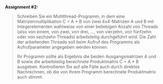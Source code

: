 **Assignment #2:**

> Schreiben Sie ein Multithread-Programm, in dem eine Matrizenmultiplikation C = A * B
> von zwei 4x4-Matrizen A und B mit Integerelementen wahlweise von einer beliebigen
> Anzahl von Threads (also von einem, von zwei, von drei, ..., von vierzehn, von fünfzehn
> oder von sechzehn Threads) arbeitsteilig durchgeführt wird. Die Zahl der arbeitenden
> Threads soll beim Aufruf des Programms als Aufrufparameter angegeben werden können.
> 
> 
> Ihr Programm sollte als Ergebnis die beiden Ausgangsmatrizen A und B sowie
> die arbeitsteilig berechnete Produktmatrix C = A * B ausgeben.
> Kontrollieren Sie auf alle Fälle auch durch direktes Nachrechnen, ob die von Ihrem
> Programm berechnete Produktmatrix auch stimmt. 